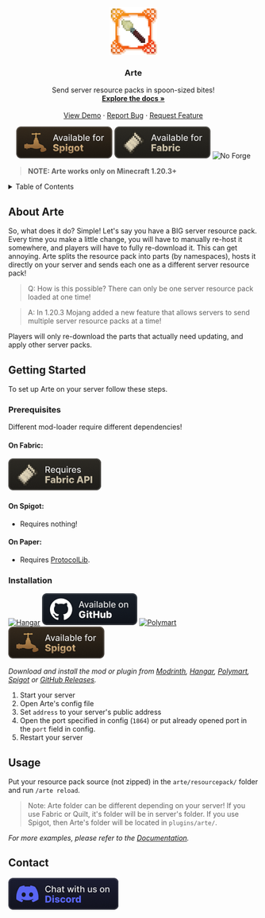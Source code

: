 <!-- PROJECT SHIELDS -->
<!--
*** I'm using markdown "reference style" links for readability.
*** Reference links are enclosed in brackets [ ] instead of parentheses ( ).
*** See the bottom of this document for the declaration of the reference variables
*** for contributors-url, forks-url, etc. This is an optional, concise syntax you may use.
*** https://www.markdownguide.org/basic-syntax/#reference-style-links
-->



<!-- PROJECT LOGO -->
<br />
<div align="center">
  <a href="https://github.com/ShardMC/arte">
    <img src="https://raw.githubusercontent.com/ShardMC/Arte/main/images/logo-upscaled.png" alt="Logo" width="96" height="96">
  </a>

  <h3 align="center">Arte</h3>

  <p align="center">
    Send server resource packs in spoon-sized bites!
    <br />
    <a href="https://shardmc.github.io/projects/arte/about"><strong>Explore the docs »</strong></a>
    <br />
    <br />
    <a href="https://github.com/ShardMC/arte">View Demo</a>
    ·
    <a href="https://github.com/ShardMC/arte/issues">Report Bug</a>
    ·
    <a href="https://github.com/ShardMC/arte/issues">Request Feature</a>
  </p>

  ![Spigot][spigot-shield]
  ![Fabric][fabric-shield]
  ![No Forge][noforge-shield]
</div>

> **NOTE: Arte works only on Minecraft 1.20.3+**

<!-- TABLE OF CONTENTS -->
<details>
  <summary>Table of Contents</summary>
  <ol>
    <li>
      <a href="#about-the-project">About Arte</a>
    </li>
    <li>
      <a href="#getting-started">Getting Started</a>
      <ul>
        <li><a href="#prerequisites">Prerequisites</a></li>
        <li><a href="#installation">Installation</a></li>
      </ul>
    </li>
    <li><a href="#usage">Usage</a></li>
    <li><a href="#contact">Contact</a></li>
  </ol>
</details>



<!-- ABOUT THE PROJECT -->
## About Arte

<!--[![Arte Speed Comparison][speed-comparison]][github-url]-->

So, what does it do? Simple! Let's say you have a BIG server resource pack.
Every time you make a little change, you will have to manually re-host it somewhere, and players will have to fully re-download it.
This can get annoying. Arte splits the resource pack into parts (by namespaces), hosts it directly on your server
and sends each one as a different server resource pack!
> Q: How is this possible? There can only be one server resource pack loaded at one time!

> A: In 1.20.3 Mojang added a new feature that allows servers to send multiple server resource packs at a time! 

Players will only re-download the parts that actually need updating, and apply other server packs.
<!--(Tip: Arte can be combined with [Resource Pack Tweaks][rptweaks-url] mod for best server resource pack behaviour).-->



<!-- GETTING STARTED -->
## Getting Started

To set up Arte on your server follow these steps.

### Prerequisites

Different mod-loader require different dependencies!
#### On Fabric:
[![Requires Fabric API][fabric-api-shield]][fabric-api-url]

#### On Spigot:
* Requires nothing!

#### On Paper:
* Requires [ProtocolLib][protocol-url].

### Installation
[![Hangar][hangar-shield]][hangar-url]
[![GitHub][github-shield]][github-url]
[![Polymart][polymart-shield]][polymart-url]
[![Spigot][spigot-shield]][spigot-url]

_Download and install the mod or plugin from [Modrinth][modrinth-versions-url], [Hangar][hangar-versions-url], [Polymart][polymart-updates-url], [Spigot][spigot-updates-url] or [GitHub Releases][github-releases-url]._

1. Start your server
2. Open Arte's config file
3. Set `address` to your server's public address
4. Open the port specified in config (`1864`) or put already opened port in the `port` field in config.
5. Restart your server



<!-- USAGE EXAMPLES -->
## Usage

Put your resource pack source (not zipped) in the `arte/resourcepack/` folder and run `/arte reload`.
> Note: Arte folder can be different depending on your server! If you use Fabric or Quilt, it's folder will be in server's folder.
> If you use Spigot, then Arte's folder will be located in `plugins/arte/`.

_For more examples, please refer to the [Documentation](https://shardmc.github.io/projects/arte/about)._



<!-- CONTACT -->
## Contact

[![Discord][discord-shield]][discord-url]



<!-- MARKDOWN LINKS & IMAGES -->
<!-- https://www.markdownguide.org/basic-syntax/#reference-style-links -->
[spigot-shield]: https://raw.githubusercontent.com/intergrav/devins-badges/v3/assets/cozy/supported/spigot_64h.png
[fabric-shield]: https://raw.githubusercontent.com/intergrav/devins-badges/v3/assets/cozy/supported/fabric_64h.png
[noforge-shield]: https://raw.githubusercontent.com/intergrav/devins-badges/v3/assets/cozy/unsupported/forge_64h.png

[rptweaks-url]: https://modrinth.com/mod/resource-pack-tweaks

[fabric-api-shield]: https://raw.githubusercontent.com/intergrav/devins-badges/v3/assets/cozy/requires/fabric-api_64h.png
[fabric-api-url]: https://modrinth.com/mod/fabric-api
[protocol-url]: https://ci.dmulloy2.net/job/ProtocolLib//lastBuild/

[spigot-url]: https://www.spigotmc.org/resources/arte.114150/

[github-shield]: https://raw.githubusercontent.com/intergrav/devins-badges/v3/assets/cozy/available/github_64h.png
[github-url]: https://github.com/ShardMC/arte
[hangar-shield]: https://raw.githubusercontent.com/intergrav/devins-badges/v3/assets/cozy/available/hangar_64h.png
[hangar-url]: https://hangar.papermc.io/arte/arte
[polymart-shield]: https://raw.githubusercontent.com/intergrav/devins-badges/v3/assets/cozy/available/polymart_64h.png
[polymart-url]: https://polymart.org/resource/plugin-arte.5242
[spigot-shield]: https://raw.githubusercontent.com/intergrav/devins-badges/v3/assets/cozy/supported/spigot_64h.png
[spigot-url]: https://www.spigotmc.org/resources/arte.114150/

[modrinth-versions-url]: https://modrinth.com/plugin/arte/versions
[hangar-versions-url]: https://hangar.papermc.io/arte/arte/versions
[polymart-updates-url]: https://polymart.org/resource/arte.5242/updates
[spigot-updates-url]: https://www.spigotmc.org/resources/arte.114150/updates
[github-releases-url]: https://github.com/ShardMC/arte/releases

[github-issues-url]: https://github.com/ShardMC/arte/issues

[discord-shield]: https://raw.githubusercontent.com/intergrav/devins-badges/v3/assets/cozy/social/discord-plural_64h.png
[discord-url]: https://discord.gg/CqVAzakrqx
